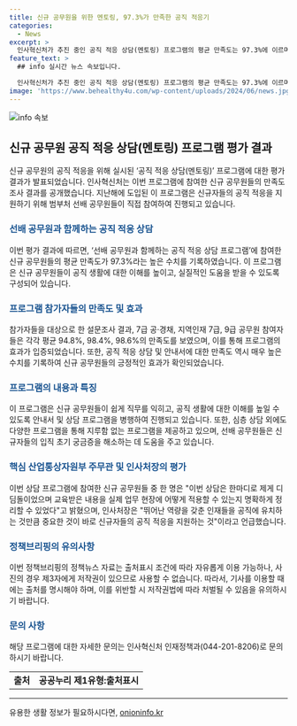```yaml
---
title: 신규 공무원을 위한 멘토링, 97.3%가 만족한 공직 적응기
categories:
  - News
excerpt: >
  인사혁신처가 추진 중인 공직 적응 상담(멘토링) 프로그램의 평균 만족도는 97.3%에 이르며, 지난해 도입한 이 프로그램은 156명의 선배 공무원이 1741명의 신규 공무원을 상담하여 긍정적인 효과를 얻었다. 참가자들은 공직 인사나 복지제도를 이해하는 데 도움이 되었으며, 후배 공무원에게도 추천하고 싶다는 응답이 높았다. 이러한 프로그램은 신규 공무원의 원활한 적응을 지원하기 위해 진행되며, 다양한 프로그램과 함게 진행되고 있다. 또한, 이번 프로그램을 통해 신규자들은 업무에 대한 역량을 향상시키고, 실질적인 도움을 받고 있다.
feature_text: >
  ## info 실시간 뉴스 속보입니다.

  인사혁신처가 추진 중인 공직 적응 상담(멘토링) 프로그램의 평균 만족도는 97.3%에 이르며, 지난해 도입한 이 프로그램은 156명의 선배 공무원이 1741명의 신규 공무원을 상담하여 긍정적인 효과를 얻었다. 참가자들은 공직 인사나 복지제도를 이해하는 데 도움이 되었으며, 후배 공무원에게도 추천하고 싶다는 응답이 높았다. 이러한 프로그램은 신규 공무원의 원활한 적응을 지원하기 위해 진행되며, 다양한 프로그램과 함게 진행되고 있다. 또한, 이번 프로그램을 통해 신규자들은 업무에 대한 역량을 향상시키고, 실질적인 도움을 받고 있다.
image: 'https://www.behealthy4u.com/wp-content/uploads/2024/06/news.jpg'
---
```


<p><img src="https://www.behealthy4u.com/wp-content/uploads/2024/06/news.jpg" alt="info 속보" /></p>

<h2 data-ke-size="size26">신규 공무원 공직 적응 상담(멘토링) 프로그램 평가 결과</h2>

<p data-ke-size="size16">신규 공무원의 공직 적응을 위해 실시된 ‘공직 적응 상담(멘토링)’ 프로그램에 대한 평가 결과가 발표되었습니다. 인사혁신처는 이번 프로그램에 참여한 신규 공무원들의 만족도 조사 결과를 공개했습니다. 지난해에 도입된 이 프로그램은 신규자들의 공직 적응을 지원하기 위해 범부처 선배 공무원들이 직접 참여하여 진행되고 있습니다.</p>

<h3><b><span style="color: #1a5490;">선배 공무원과 함께하는 공직 적응 상담</span></b></h3>

<p data-ke-size="size16">이번 평가 결과에 따르면, ‘선배 공무원과 함께하는 공직 적응 상담 프로그램’에 참여한 신규 공무원들의 평균 만족도가 97.3%라는 높은 수치를 기록하였습니다. 이 프로그램은 신규 공무원들이 공직 생활에 대한 이해를 높이고, 실질적인 도움을 받을 수 있도록 구성되어 있습니다.</p>

<h3><b><span style="color: #1a5490;">프로그램 참가자들의 만족도 및 효과</span></b></h3>

<p data-ke-size="size16">참가자들을 대상으로 한 설문조사 결과, 7급 공·경채, 지역인재 7급, 9급 공무원 참여자들은 각각 평균 94.8%, 98.4%, 98.6%의 만족도를 보였으며, 이를 통해 프로그램의 효과가 입증되었습니다. 또한, 공직 적응 상담 및 안내서에 대한 만족도 역시 매우 높은 수치를 기록하여 신규 공무원들의 긍정적인 효과가 확인되었습니다.</p>

<h3><b><span style="color: #1a5490;">프로그램의 내용과 특징</span></b></h3>

<p data-ke-size="size16">이 프로그램은 신규 공무원들이 쉽게 직무를 익히고, 공직 생활에 대한 이해를 높일 수 있도록 안내서 및 상담 프로그램을 병행하여 진행되고 있습니다. 또한, 심층 상담 외에도 다양한 프로그램을 통해 지루함 없는 프로그램을 제공하고 있으며, 선배 공무원들은 신규자들의 입직 초기 궁금증을 해소하는 데 도움을 주고 있습니다.</p>

<h3><b><span style="color: #1a5490;">핵심 산업통상자원부 주무관 및 인사처장의 평가</span></b></h3>

<p data-ke-size="size16">이번 상담 프로그램에 참여한 신규 공무원들 중 한 명은 "이번 상담은 한마디로 제게 디딤돌이었으며 교육받은 내용을 실제 업무 현장에 어떻게 적용할 수 있는지 명확하게 정리할 수 있었다"고 밝혔으며, 인사처장은 "뛰어난 역량을 갖춘 인재들을 공직에 유치하는 것만큼 중요한 것이 바로 신규자들의 공직 적응을 지원하는 것"이라고 언급했습니다.</p>

<h3><b><span style="color: #1a5490;">정책브리핑의 유의사항</span></b></h3>

<p data-ke-size="size16">이번 정책브리핑의 정책뉴스 자료는 출처표시 조건에 따라 자유롭게 이용 가능하나, 사진의 경우 제3자에게 저작권이 있으므로 사용할 수 없습니다. 따라서, 기사를 이용할 때에는 출처를 명시해야 하며, 이를 위반할 시 저작권법에 따라 처벌될 수 있음을 유의하시기 바랍니다.</p>

<h3><b><span style="color: #1a5490;">문의 사항</span></b></h3>

<p data-ke-size="size16">해당 프로그램에 대한 자세한 문의는 인사혁신처 인재정책과(044-201-8206)로 문의하시기 바랍니다.</p>

<table>
    <tr>
        <td style="text-align: center; height: 17px;"><b>출처</b></td>
        <td style="text-align: center; height: 17px;"><b>공공누리 제1유형:출처표시</b></td>
    </tr>
</table>

<p><hr></p>
유용한 생활 정보가 필요하시다면, <a href="https://onioninfo.kr" rel="dofollow">onioninfo.kr</a>


